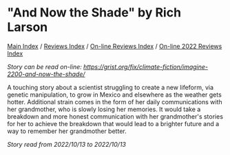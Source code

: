 # "And Now the Shade" by Rich Larson

[Main Index](../../../README.md) / [Reviews Index](../../README.md) / [On-line Reviews Index](../README.md) / [On-line 2022 Reviews Index](README.md)

*Story can be read on-line: <https://grist.org/fix/climate-fiction/imagine-2200-and-now-the-shade/>*

A touching story about a scientist struggling to create a new lifeform, via genetic manipulation, to grow in Mexico and elsewhere as the weather gets hotter. Additional strain comes in the form of her daily communications with her grandmother, who is slowly losing her memories. It would take a breakdown and more honest communication with her grandmother's stories for her to achieve the breakdown that would lead to a brighter future and a way to remember her grandmother better.

*Story read from 2022/10/13 to 2022/10/13*
